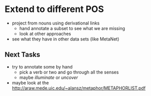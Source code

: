# Extend to different POS 
 * project from nouns using derivational links
   * hand annotate a subset to see what we are missing
   * look at other approaches
 * see what they have in other data sets (like MetaNet)


## Next Tasks 

 * try to annotate some by hand
   * pick a verb or two and go through all the senses
   * maybe _illuminate_ or _uncover_
 * maybe look at the http://araw.mede.uic.edu/~alansz/metaphor/METAPHORLIST.pdf
